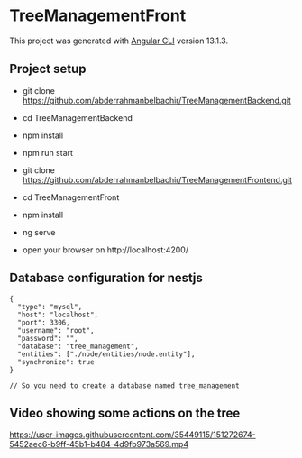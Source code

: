 # TreeManagementFront

This project was generated with [Angular CLI](https://github.com/angular/angular-cli) version 13.1.3.

## Project setup
- git clone https://github.com/abderrahmanbelbachir/TreeManagementBackend.git
- cd TreeManagementBackend
- npm install
- npm run start

- git clone https://github.com/abderrahmanbelbachir/TreeManagementFrontend.git
- cd TreeManagementFront
- npm install
- ng serve
- open your browser on http://localhost:4200/


## Database configuration for nestjs
```
{
  "type": "mysql",
  "host": "localhost",
  "port": 3306,
  "username": "root",
  "password": "",
  "database": "tree_management",
  "entities": ["./node/entities/node.entity"],
  "synchronize": true
}

```

`
// So you need to create a database named tree_management
`

## Video showing some actions on the tree

https://user-images.githubusercontent.com/35449115/151272674-5452aec6-b9ff-45b1-b484-4d9fb973a569.mp4


